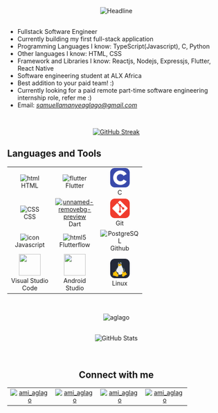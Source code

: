 <div align="center">
  <img src="https://readme-typing-svg.herokuapp.com?color=139ae1&size=32&center=true&vCenter=true&width=600&height=50&lines=Fullstack+Software+Engineer;Neuroscience+Enthusiast" alt="Headline" />
</div>

<br>

- Fullstack Software Engineer
- Currently building my first full-stack application
- Programming Languages I know: TypeScript(Javascript), C, Python
- Other languages I know: HTML, CSS
- Framework and Libraries I know: Reactjs, Nodejs, Expressjs, Flutter, React Native
- Software engineering student at ALX Africa
- Best addition to your paid team! :)
- Currently looking for a paid remote part-time software engineering internship role, refer me :)
- Email: *samuellamanyeaglago@gmail.com*

<br>

<div align="center">
  
  [![GitHub Streak](https://streak-stats.demolab.com/?user=aglago)](https://git.io/streak-stats)
</div>

## Languages and Tools
<!-- Languages table -->
<table align="center">
   <!-- Row 1 -->
   <tr>
     <!-- Column 2 -->
      <td align="center" width="90">
         <img src="https://upload.wikimedia.org/wikipedia/commons/thumb/3/38/HTML5_Badge.svg/1200px-HTML5_Badge.svg.png" alt="html" width="50" height="50"/>
         <br>HTML
      </td>
      <!-- Column 1 -->
      <td align="center" width="90">
         <img src="https://cdn.iconscout.com/icon/free/png-256/free-flutter-2038877-1720090.png" alt="flutter" width="45" height="45"/>
         <br>Flutter
      </td>
      <!-- Column 3 -->
      <td align="center" width="90">
        <img src="https://raw.githubusercontent.com/tandpfun/skill-icons/59059d9d1a2c092696dc66e00931cc1181a4ce1f/icons/C.svg" alt="icon" width="45" height="45" />
        <br>C
      </td>
   </tr>
   <!-- Row 2 -->
   <tr>
     <!-- Column 2 Data -->
      <td align="center" width="90">
         <img src="https://upload.wikimedia.org/wikipedia/commons/thumb/6/62/CSS3_logo.svg/800px-CSS3_logo.svg.png" alt="CSS" border="0" width="50" height="50">
         <br>CSS
      </td>
     <!-- Column 1 -->
      <td align="center" width="90">
         <a href="https://imgbb.com/"><img src="https://i.ibb.co/G3gwm9p/unnamed-removebg-preview.png" alt="unnamed-removebg-preview" border="0" width="55" height="55"></a>
         <br>Dart
      </td>
     <!-- Column 2 -->
      <td align="center" width="90">
         <img src="https://raw.githubusercontent.com/tandpfun/skill-icons/59059d9d1a2c092696dc66e00931cc1181a4ce1f/icons/Git.svg" width="45" height="45" alt="PostgreSQL" />
      <br>Git
      </td>
   </tr>
   <!-- Row 3 -->
   <tr>
     <!-- Column 3 -->
     <!-- Column 3 -->
      <td align="center" width="90">
         <img src="https://techstack-generator.vercel.app/js-icon.svg" alt="icon" width="45" height="45" />
      <br>Javascript
      </td>
      <td align="center" width="90">
         <img src="https://app.flutterflow.io/icons/ff-icon-192.png" alt="html5" width="50" height="50"/>
         <br>Flutterflow
      </td>
     <!-- Column 3 -->
      <td align="center" width="90">
         <img src="https://www.vectorlogo.zone/logos/github/github-icon.svg" width="45" height="45" alt="PostgreSQL" />
      <br>Github
      </td>
   </tr>
   <!-- Row 4-->
  <!-- Column 4 -->
      <td align="center" width="90">
         <img src="https://upload.wikimedia.org/wikipedia/commons/thumb/9/9a/Visual_Studio_Code_1.35_icon.svg/2048px-Visual_Studio_Code_1.35_icon.svg.png" width="50" height="50"/>
         <br>Visual Studio Code
      </td>
      <!-- Column 4 -->
      <td align="center" width="90">
         <img src="https://upload.wikimedia.org/wikipedia/commons/thumb/e/e3/Android_Studio_Icon_%282014-2019%29.svg/1200px-Android_Studio_Icon_%282014-2019%29.svg.png" width="50" height="50"/>
         <br>Android Studio
      </td>
      <!-- Column 4 -->
      <td align="center" width="90">
         <img src="https://raw.githubusercontent.com/tandpfun/skill-icons/59059d9d1a2c092696dc66e00931cc1181a4ce1f/icons/Linux-Dark.svg" width="45" height="45" alt="Laravel" />
      <br>Linux
      </td>
   </tr>
</table>

<br>
<p align="center">
   <img align="center" src="https://github-readme-stats.vercel.app/api/top-langs?username=aglago&show_icons=true&locale=en&layout=compact" alt="aglago" />
</p>

<br>

<div align="center">
    <img src="https://github-readme-stats.vercel.app/api?username=aglago&show_icons=true" alt="GitHub Stats" />
</div>
<br><br>

<h2 align="center"> Connect with me </h2>
<table align="center">
   <tr>
      <td align="center" width="90">
         <a href="https://twitter.com/ami_aglago" target="blank"><img align="center" src="https://raw.githubusercontent.com/rahuldkjain/github-profile-readme-generator/master/src/images/icons/Social/twitter.svg" alt="ami_aglago" height="30" width="40" /></a>
      </td>
      <td align="center" width="90">
         <a href="https://www.linkedin.com/in/aglago" target="blank"><img align="center" src="https://raw.githubusercontent.com/rahuldkjain/github-profile-readme-generator/master/src/images/icons/Social/linked-in-alt.svg" alt="ami_aglago" height="30" width="40" /></a>
      </td>
      <td align="center" width="90">
         <a href="https://www.instagram.com/ami_aglago" target="_blank"><img align="center" src="https://raw.githubusercontent.com/rahuldkjain/github-profile-readme-generator/master/src/images/icons/Social/instagram.svg" alt="ami_aglago" height="30" width="40" /></a>
      </td>
      <td align="center" width="90">
         <a href="https://wa.me/233509581027?text=Hello%20Samuella," target="blank"><img align="center" src="https://raw.githubusercontent.com/rahuldkjain/github-profile-readme-generator/master/src/images/icons/Social/whatsapp.svg" alt="ami_aglago" height="30" width="40" /></a>
      </td>
   </tr>
</table>
